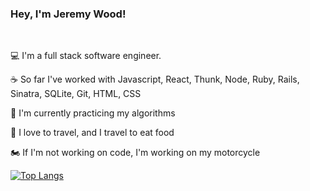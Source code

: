 ### Hey, I'm Jeremy Wood!

<br />

:computer: I'm a full stack software engineer.

:coffee: So far I've worked with Javascript, React, Thunk, Node, Ruby, Rails, Sinatra, SQLite, Git, HTML, CSS

:construction_worker: I'm currently practicing my algorithms

:bento: I love to travel, and I travel to eat food

:motorcycle: If I'm not working on code, I'm working on my motorcycle


[![Top Langs](https://github-readme-stats.vercel.app/api/top-langs/?username=J5Wood&layout=compact)](https://github.com/anuraghazra/github-readme-stats)


<!--
**J5Wood/J5Wood** is a ✨ _special_ ✨ repository because its `README.md` (this file) appears on your GitHub profile.

Here are some ideas to get you started:

- 🔭 I’m currently working on ...
- 🌱 I’m currently learning ...
- 👯 I’m looking to collaborate on ...
- 🤔 I’m looking for help with ...
- 💬 Ask me about ...
- 📫 How to reach me: ...
- 😄 Pronouns: ...
- ⚡ Fun fact: ...
-->
